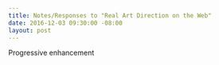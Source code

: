 ```yaml
---
title: Notes/Responses to "Real Art Direction on the Web"
date: 2016-12-03 09:30:00 -08:00
layout: post
---
```


Progressive enhancement